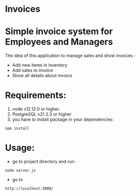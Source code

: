 # Invoices
# Simple invoice system for Employees and Managers
The idea of this application to manage sales and show invoices :
- Add new items in inventory
- Add sales to invoice
- Show all details about invoice 

# Requirements:
1. node v12.12.0 or higher.
2. PostgreSQL v21.2.3 or higher
3. you have to install package in your dependencies:
```
npm install
```
# Usage:
- go to project directory and run:
```
node server.js
```
- go to
```
http://localhost:3000/
```






